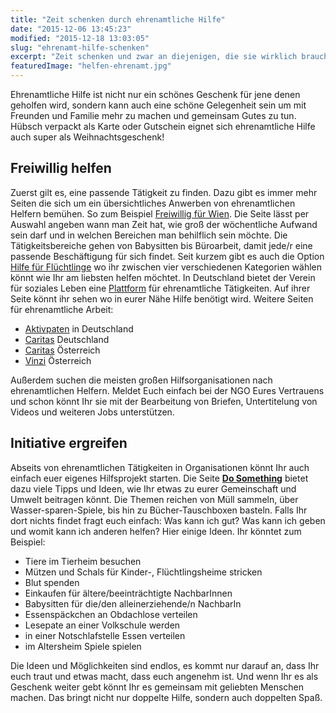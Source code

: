 ```yaml
---
title: "Zeit schenken durch ehrenamtliche Hilfe"
date: "2015-12-06 13:45:23"
modified: "2015-12-18 13:03:05"
slug: "ehrenamt-hilfe-schenken"
excerpt: "Zeit schenken und zwar an diejenigen, die sie wirklich brauchen können! Wer sich gerne selbst betätigen würde, findet bei diesen Ideen sicher etwas Passendes!"
featuredImage: "helfen-ehrenamt.jpg"
---
```


Ehrenamtliche Hilfe ist nicht nur ein schönes Geschenk für jene denen geholfen wird, sondern kann auch eine schöne Gelegenheit sein um mit Freunden und Familie mehr zu machen und gemeinsam Gutes zu tun. Hübsch verpackt als Karte oder Gutschein eignet sich ehrenamtliche Hilfe auch super als Weihnachtsgeschenk!

## Freiwillig helfen

Zuerst gilt es, eine passende Tätigkeit zu finden. Dazu gibt es immer mehr Seiten die sich um ein übersichtliches Anwerben von ehrenamtlichen Helfern bemühen. So zum Beispiel [Freiwillig für Wien](https://wien.volunteerlife.xyz/home/freiwillig). Die Seite lässt per Auswahl angeben wann man Zeit hat, wie groß der wöchentliche Aufwand sein darf und in welchen Bereichen man behilflich sein möchte. Die Tätigkeitsbereiche gehen von Babysitten bis Büroarbeit, damit jede/r eine passende Beschäftigung für sich findet. Seit kurzem gibt es auch die Option [Hilfe für Flüchtlinge](https://wien.volunteerlife.xyz/home/fluechtlingshilfe) wo ihr zwischen vier verschiedenen Kategorien wählen könnt wie Ihr am liebsten helfen möchtet. In Deutschland bietet der Verein für soziales Leben eine [Plattform](http://www.ehrenamt-deutschland.org/stellen-boerse/) für ehrenamtliche Tätigkeiten. Auf ihrer Seite könnt ihr sehen wo in eurer Nähe Hilfe benötigt wird. Weitere Seiten für ehrenamtliche Arbeit:

*   [Aktivpaten](http://aktivpaten.de/vermittlungen-in-ihrer-nahe/) in Deutschland
*   [Caritas](http://www.caritas.de/spendeundengagement/engagieren/ehrenamt/ehrenamt) Deutschland
*   [Caritas](https://www.caritas-wien.at/spenden-helfen/freiwilliges-engagement/) Österreich
*   [Vinzi](http://www.vinzi.at/de/mitarbeit/ehrenamt/) Österreich

Außerdem suchen die meisten großen Hilfsorganisationen nach ehrenamtlichen Helfern. Meldet Euch einfach bei der NGO Eures Vertrauens und schon könnt Ihr sie mit der Bearbeitung von Briefen, Untertitelung von Videos und weiteren Jobs unterstützen.

## Initiative ergreifen

Abseits von ehrenamtlichen Tätigkeiten in Organisationen könnt Ihr auch einfach euer eigenes Hilfsprojekt starten. Die Seite **[Do Something](https://www.dosomething.org/campaigns)** bietet dazu viele Tipps und Ideen, wie Ihr etwas zu eurer Gemeinschaft und Umwelt beitragen könnt. Die Themen reichen von Müll sammeln, über Wasser-sparen-Spiele, bis hin zu Bücher-Tauschboxen basteln. Falls Ihr dort nichts findet fragt euch einfach: Was kann ich gut? Was kann ich geben und womit kann ich anderen helfen? Hier einige Ideen. Ihr könntet zum Beispiel:

*   Tiere im Tierheim besuchen
*   Mützen und Schals für Kinder-, Flüchtlingsheime stricken
*   Blut spenden
*   Einkaufen für ältere/beeinträchtigte NachbarInnen
*   Babysitten für die/den alleinerziehende/n NachbarIn
*   Essenspäckchen an Obdachlose verteilen
*   Lesepate an einer Volkschule werden
*   in einer Notschlafstelle Essen verteilen
*   im Altersheim Spiele spielen

Die Ideen und Möglichkeiten sind endlos, es kommt nur darauf an, dass Ihr euch traut und etwas macht, dass euch angenehm ist. Und wenn Ihr es als Geschenk weiter gebt könnt Ihr es gemeinsam mit geliebten Menschen machen. Das bringt nicht nur doppelte Hilfe, sondern auch doppelten Spaß.